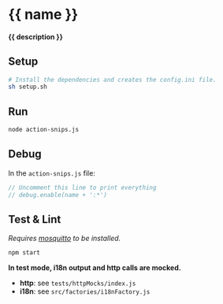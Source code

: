 # {{ name }}
#### {{ description }}

## Setup

```sh
# Install the dependencies and creates the config.ini file.
sh setup.sh
```

## Run

```sh
node action-snips.js
```

## Debug

In the `action-snips.js` file:

```js
// Uncomment this line to print everything
// debug.enable(name + ':*')
```

## Test & Lint

*Requires [mosquitto](https://mosquitto.org/download/) to be installed.*

```sh
npm start
```

**In test mode, i18n output and http calls are mocked.**

- **http**: see `tests/httpMocks/index.js`
- **i18n**: see `src/factories/i18nFactory.js`